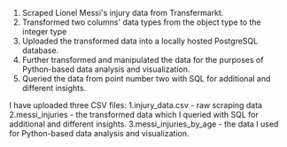 1. Scraped Lionel Messi's injury data from Transfermarkt. 
2. Transformed two columns' data types from the object type to the integer type 
3. Uploaded the transformed data into a locally hosted PostgreSQL database.
4. Further transformed and manipulated the data for the purposes of Python-based data analysis and visualization.
5. Queried the data from point number two with SQL for additional and different insights.

I have uploaded three CSV files:
1.injury_data.csv - raw scraping data
2.messi_injuries - the transformed data which I queried with SQL for additional and different insights.
3.messi_injuries_by_age - the data I used for Python-based data analysis and visualization.
